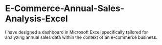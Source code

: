 # E-Commerce-Annual-Sales-Analysis-Excel
I have designed a dashboard in Microsoft Excel specifically tailored for analyzing annual sales data within the context of an e-commerce business.
